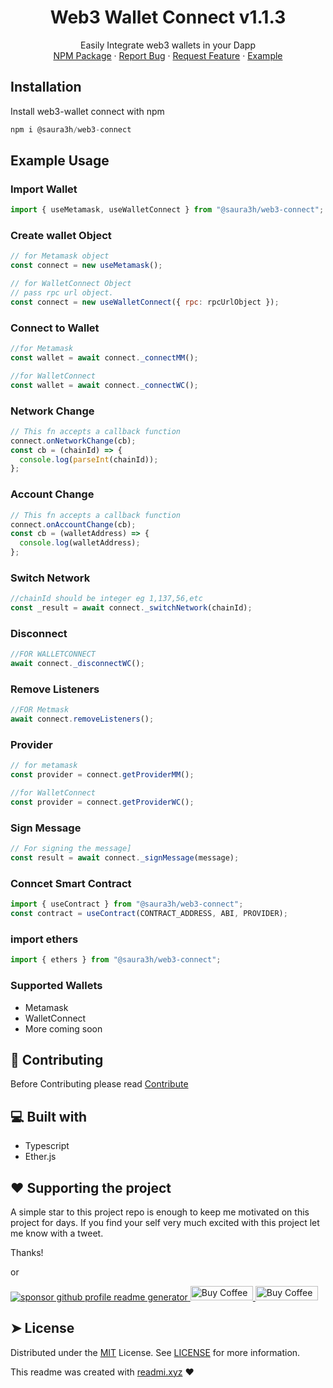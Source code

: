 <h1 align="center">
  Web3 Wallet Connect v1.1.3
</h1>
<p align="center">
   Easily Integrate web3 wallets in your Dapp
    <br />
    <a href="https://www.npmjs.com/package/@saura3h/web3-connect">NPM Package</a>
    ·
    <a href="https://github.com/starc007/web3-wallet-connect/issues">Report Bug</a>
    ·
    <a href="https://github.com/starc007/web3-wallet-connect/issues">Request Feature</a>
    ·
    <a href="https://github.com/starc007/wallet-connect-boilerplate">Example</a>
  </p>

## Installation

Install web3-wallet connect with npm

```jsx
npm i @saura3h/web3-connect
```

## Example Usage

### Import Wallet

```jsx
import { useMetamask, useWalletConnect } from "@saura3h/web3-connect";
```

### Create wallet Object

```jsx
// for Metamask object
const connect = new useMetamask();

// for WalletConnect Object
// pass rpc url object.
const connect = new useWalletConnect({ rpc: rpcUrlObject });
```

### Connect to Wallet

```jsx
//for Metamask
const wallet = await connect._connectMM();

//for WalletConnect
const wallet = await connect._connectWC();
```

### Network Change

```jsx
// This fn accepts a callback function
connect.onNetworkChange(cb);
const cb = (chainId) => {
  console.log(parseInt(chainId));
};
```

### Account Change

```jsx
// This fn accepts a callback function
connect.onAccountChange(cb);
const cb = (walletAddress) => {
  console.log(walletAddress);
};
```

### Switch Network

```jsx
//chainId should be integer eg 1,137,56,etc
const _result = await connect._switchNetwork(chainId);
```

### Disconnect

```jsx
//FOR WALLETCONNECT
await connect._disconnectWC();
```

### Remove Listeners

```jsx
//FOR Metmask
await connect.removeListeners();
```

### Provider

```jsx
// for metamask
const provider = connect.getProviderMM();

//for WalletConnect
const provider = connect.getProviderWC();
```

### Sign Message

```jsx
// For signing the message]
const result = await connect._signMessage(message);
```

### Conncet Smart Contract

```jsx
import { useContract } from "@saura3h/web3-connect";
const contract = useContract(CONTRACT_ADDRESS, ABI, PROVIDER);
```

### import ethers

```jsx
import { ethers } from "@saura3h/web3-connect";
```

### Supported Wallets

- Metamask
- WalletConnect
- More coming soon

## 🍰 Contributing

Before Contributing please read [Contribute](Contribute.md)

## 💻 Built with

- Typescript
- Ether.js

## ❤️ Supporting the project

A simple star to this project repo is enough to keep me motivated on this project for days. If you find your self very much excited with this project let me know with a tweet.

Thanks!

or

<p align="left">
<a href="https://www.paypal.me/saurra3h"><img src="https://ionicabizau.github.io/badges/paypal.svg" alt="sponsor github profile readme generator"/>
</a>
 <a href='https://ko-fi.com/saurra3h' target='_blank'><img height='23' width="100" src='https://cdn.ko-fi.com/cdn/kofi3.png?v=2' alt='Buy Coffee for Saurabh' />
  </a>
 <a href='https://www.buymeacoffee.com/saurra3h' target='_blank'><img height='23' width="100" src='https://cdn.buymeacoffee.com/buttons/default-orange.png' alt='Buy Coffee for Saurabh' />
  </a>
</p>

## ➤ License

Distributed under the [MIT](LICENSE.txt) License. See [LICENSE](LICENSE.txt) for more information.

This readme was created with [readmi.xyz](https://readmi.xyz) ❤️
